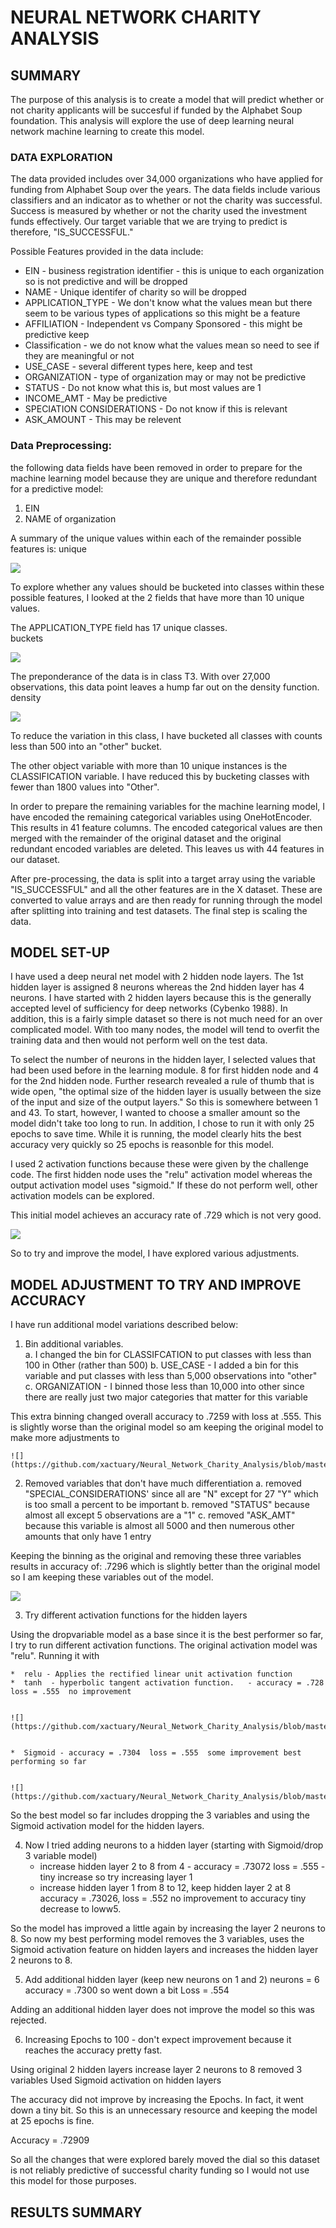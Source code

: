 # NEURAL NETWORK CHARITY ANALYSIS
## SUMMARY
The purpose of this analysis is to create a model that will predict whether or not charity applicants will be succesful if funded by the Alphabet Soup foundation.  This analysis will explore the use of deep learning neural network machine learning to create this model.  

###  DATA EXPLORATION

The data provided includes over 34,000 organizations who have applied for funding from Alphabet Soup over the years.  The data fields include various classifiers and an indicator as to whether or not the charity was successful.  Success is measured by whether or not the charity used the investment funds effectively. Our target variable that we are trying to predict is therefore, "IS_SUCCESSFUL."

Possible Features provided in the data include:

*  EIN - business registration identifier - this is unique to each organization so is not predictive and will be dropped
*  NAME - Unique identifer of charity so will be dropped
*  APPLICATION_TYPE - We don't know what the values mean but there seem to be various types of applications so this might be a feature
*  AFFILIATION - Independent vs Company Sponsored - this might be predictive keep
*  Classification - we do not know what the values mean so need to see if they are meaningful or not
*  USE_CASE - several different types here, keep and test
*  ORGANIZATION  - type of organization may or may not be predictive
*  STATUS - Do not know what this is, but most values are 1
*  INCOME_AMT - May be predictive
*  SPECIATION CONSIDERATIONS - Do not know if this is relevant
*  ASK_AMOUNT - This may be relevent


###  Data Preprocessing:  

the following data fields have been removed in order to prepare for the machine learning model because they are unique and therefore redundant for a predictive model:   
1.  EIN 
2.  NAME of organization

A summary of the unique values within each of the remainder possible features is:
unique  


![](https://github.com/xactuary/Neural_Network_Charity_Analysis/blob/master/Resources/unique.PNG)


To explore whether any values should be bucketed into classes within these possible features, I looked at the 2 fields that have more than 10 unique values. 

The APPLICATION_TYPE field has 17 unique classes.  
buckets


![](https://github.com/xactuary/Neural_Network_Charity_Analysis/blob/master/Resources/BucketData.PNG)


The preponderance of the data is in class T3.  With over 27,000 observations, this data point leaves a hump far out on the density function.
density


![](https://github.com/xactuary/Neural_Network_Charity_Analysis/blob/master/Resources/density.PNG)


To reduce the variation in this class, I have bucketed all classes with counts less than 500 into an "other" bucket.

The other object variable with more than 10 unique instances is the CLASSIFICATION variable.  I have reduced this by bucketing classes with fewer than 1800 values into "Other".

In order to prepare the remaining variables for the machine learning model, I have encoded the remaining categorical variables using OneHotEncoder.  This results in 41 feature columns.  The encoded categorical values are then merged with the remainder of the original dataset and the original redundant encoded variables are deleted.  This leaves us with 44 features in our dataset. 

After pre-processing, the data is split into a target array using the variable "IS_SUCCESSFUL" and all the other features are in the X dataset.  These are converted to value arrays and are then ready for running through the model after splitting into training and test datasets.  The final step is scaling the data.  

##  MODEL SET-UP

I have used a deep neural net model with 2 hidden node layers.  The 1st hidden layer is assigned 8 neurons whereas the 2nd hidden layer has 4 neurons. I have started with 2 hidden layers because this is the generally accepted level of sufficiency for deep networks (Cybenko 1988).  In addition, this is a fairly simple dataset so there is not much need for an over complicated model. With too many nodes, the model will tend to overfit the training data and then would not perform well on the test data.  

To select the number of neurons in the hidden layer, I selected values that had been used before in the learning module.  8 for first hidden node and 4 for the 2nd hidden node.  Further research revealed a rule of thumb that is wide open, "the optimal size of the hidden layer is usually between the size of the input and size of the output layers."  So this is somewhere between 1 and 43.  To start, however, I wanted to choose a smaller amount so the model didn't take too long to run.  In addition, I chose to run it with only 25 epochs to save time.  While it is running, the model clearly hits the best accuracy very quickly so 25 epochs is reasonble for this model. 

I used 2 activation functions because these were given by the challenge code.  The first hidden node uses the "relu" activation model whereas the output activation model uses "sigmoid."  If these do not perform well, other activation models can be explored.  

This initial model achieves an accuracy rate of .729 which is not very good.  


![](https://github.com/xactuary/Neural_Network_Charity_Analysis/blob/master/Resources/results.PNG)


So to try and improve the model, I have explored various adjustments.

## MODEL ADJUSTMENT TO TRY AND IMPROVE ACCURACY

I have run additional model variations described below:

1.  Bin additional variables.    
  a.  I changed the bin for CLASSIFCATION to put classes with less than 100 in Other (rather than 500)
  b.  USE_CASE - I added a bin for this variable and put classes with less than 5,000 observations into "other"
  c.  ORGANIZATION - I binned those less than 10,000 into other since there are really just two major categories that matter for this variable
  
This extra binning changed overall accuracy to .7259 with loss at .555.  This is slightly worse than the original model so am keeping the original model to make more adjustments to


    ![](https://github.com/xactuary/Neural_Network_Charity_Analysis/blob/master/Resources/extra_binning.PNG)
 
 
2.  Removed variables that don't have much differentiation
    a.  removed "SPECIAL_CONSIDERATIONS' since all are "N" except for 27 "Y" which is too small a percent to be important
    b.  removed "STATUS" because almost all except 5 observations are a "1"
    c.  removed "ASK_AMT" because this variable is almost all 5000 and then numerous other amounts that only have 1 entry
  
Keeping the binning as the original and removing these three variables results in accuracy of:  .7296 which is slightly better than the original model so I am keeping these variables out of the model. 
 
 
  ![](https://github.com/xactuary/Neural_Network_Charity_Analysis/blob/master/Resources/dropvariables.PNG)
 
 
3.  Try different activation functions for the hidden layers

 Using the dropvariable model as a base since it is the best performer so far, I try to run different activation functions. The original activation model was "relu".  Running it with

    *  relu - Applies the rectified linear unit activation function
    *  tanh  - hyperbolic tangent activation function.   - accuracy = .728  loss = .555  no improvement
 
 
    ![](https://github.com/xactuary/Neural_Network_Charity_Analysis/blob/master/Resources/tanh.PNG)
     
     
    *  Sigmoid - accuracy = .7304  loss = .555  some improvement best performing so far
 
 
    ![](https://github.com/xactuary/Neural_Network_Charity_Analysis/blob/master/Resources/sigmoid.PNG)
 
 
So the best model so far includes dropping the 3 variables and using the Sigmoid activation model for the hidden layers.  

4.  Now I tried adding neurons to a hidden layer  (starting with Sigmoid/drop 3 variable model)  
    *  increase hidden layer 2 to 8 from 4 - accuracy = .73072  loss = .555 - tiny increase so try increasing layer 1
    *  increase hidden layer 1 from 8 to 12, keep hidden layer 2 at 8  accuracy = .73026, loss = .552  no improvement to accuracy tiny decrease to loww5.
  
So the model has improved a little again by increasing the layer 2 neurons to 8.  So now my best performing model removes the 3 variables, uses the Sigmoid activation feature on hidden layers and increases the hidden layer 2 neurons to 8.  


5.  Add additional hidden layer (keep new neurons on 1 and 2) neurons = 6  accuracy = .7300 so went down a bit  Loss = .554

Adding an additional hidden layer does not improve the model so this was rejected.

6.  Increasing Epochs to 100 - don't expect improvement because it reaches the accuracy pretty fast.

Using original 2 hidden layers
increase layer 2 neurons to 8
removed 3 variables
Used Sigmoid activation on hidden layers

The accuracy did not improve by increasing the Epochs.  In fact, it went down a tiny bit.  So this is an unnecessary resource and keeping the model at 25 epochs is fine.  

Accuracy = .72909

So all the changes that were explored barely moved the dial so this dataset is not reliably predictive of successful charity funding so I would not use this model for those purposes.  


##  RESULTS SUMMARY





 










